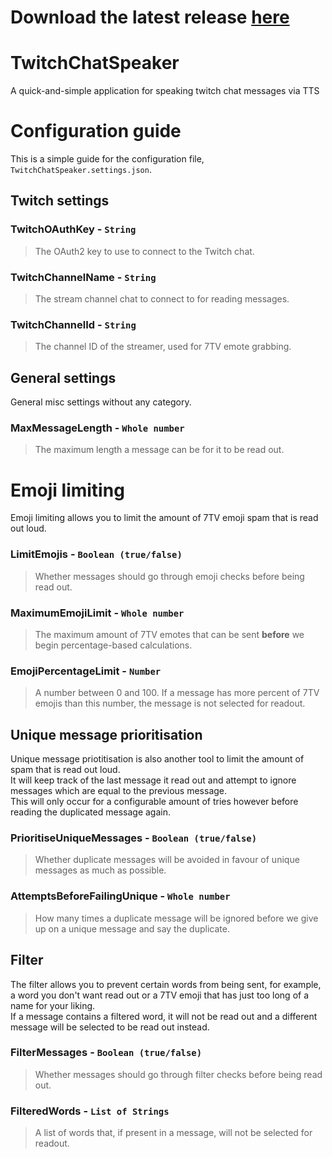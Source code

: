 # Download the latest release [here](https://github.com/PhantomBadger/TwitchChatSpeaker/releases/tag/v1.0)

# TwitchChatSpeaker
A quick-and-simple application for speaking twitch chat messages via TTS

# Configuration guide
This is a simple guide for the configuration file, `TwitchChatSpeaker.settings.json`.
## Twitch settings
### TwitchOAuthKey - `String`
> The OAuth2 key to use to connect to the Twitch chat.
### TwitchChannelName - `String`
> The stream channel chat to connect to for reading messages.
### TwitchChannelId - `String`
> The channel ID of the streamer, used for 7TV emote grabbing.
## General settings
General misc settings without any category.
### MaxMessageLength - `Whole number`
> The maximum length a message can be for it to be read out.
# Emoji limiting
Emoji limiting allows you to limit the amount of 7TV emoji spam that is read out loud.
### LimitEmojis - `Boolean (true/false)`
> Whether messages should go through emoji checks before being read out.
### MaximumEmojiLimit - `Whole number`
> The maximum amount of 7TV emotes that can be sent **before** we begin percentage-based calculations.
### EmojiPercentageLimit - `Number`
> A number between 0 and 100. If a message has more percent of 7TV emojis than this number, the message is not selected for readout.
## Unique message prioritisation
Unique message priotitisation is also another tool to limit the amount of spam that is read out loud.<br>
It will keep track of the last message it read out and attempt to ignore messages which are equal to the previous message.<br>
This will only occur for a configurable amount of tries however before reading the duplicated message again.
### PrioritiseUniqueMessages - `Boolean (true/false)`
> Whether duplicate messages will be avoided in favour of unique messages as much as possible.
### AttemptsBeforeFailingUnique - `Whole number`
> How many times a duplicate message will be ignored before we give up on a unique message and say the duplicate.
## Filter
The filter allows you to prevent certain words from being sent, for example, a word you don't want read out or a 7TV emoji that has just too long of a name for your liking.<br>
If a message contains a filtered word, it will not be read out and a different message will be selected to be read out instead.
### FilterMessages - `Boolean (true/false)`
> Whether messages should go through filter checks before being read out.
### FilteredWords - `List of Strings`
> A list of words that, if present in a message, will not be selected for readout.

